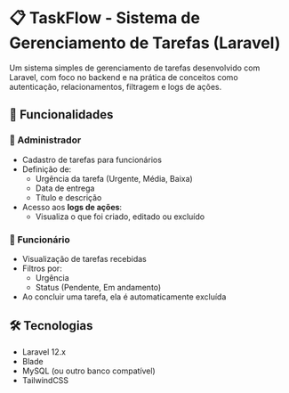 # 📋 TaskFlow - Sistema de Gerenciamento de Tarefas (Laravel)

Um sistema simples de gerenciamento de tarefas desenvolvido com Laravel, com foco no backend e na prática de conceitos como autenticação, relacionamentos, filtragem e logs de ações.

## 🚀 Funcionalidades

### 👑 Administrador
- Cadastro de tarefas para funcionários
- Definição de:
  - Urgência da tarefa (Urgente, Média, Baixa)
  - Data de entrega
  - Título e descrição
- Acesso aos **logs de ações**:
  - Visualiza o que foi criado, editado ou excluído

### 👷 Funcionário
- Visualização de tarefas recebidas
- Filtros por:
  - Urgência
  - Status (Pendente, Em andamento)
- Ao concluir uma tarefa, ela é automaticamente excluída

## 🛠 Tecnologias

- Laravel 12.x
- Blade
- MySQL (ou outro banco compatível)
- TailwindCSS
